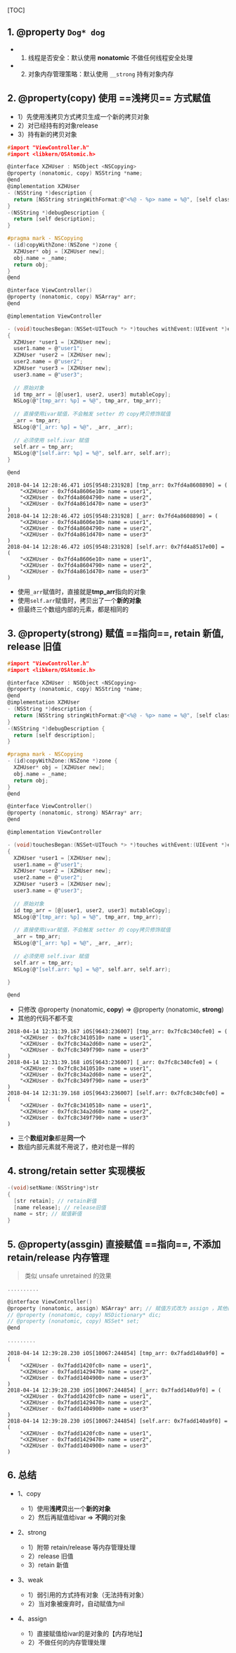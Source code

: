 [TOC]



## 1. @property `Dog* dog`

- 1) 线程是否安全：默认使用 **nonatomic** 不做任何线程安全处理
- 2) 对象内存管理策略：默认使用 `__strong` 持有对象内存



## 2. @property(copy) 使用 ==浅拷贝== 方式赋值

- 1）先使用浅拷贝方式拷贝生成一个新的拷贝对象
- 2）对已经持有的对象release
- 3）持有新的拷贝对象

```c
#import "ViewController.h"
#import <libkern/OSAtomic.h>

@interface XZHUser : NSObject <NSCopying>
@property (nonatomic, copy) NSString *name;
@end
@implementation XZHUser
- (NSString *)description {
  return [NSString stringWithFormat:@"<%@ - %p> name = %@", [self class], self, _name];
}
-(NSString *)debugDescription {
  return [self description];
}

#pragma mark - NSCopying
- (id)copyWithZone:(NSZone *)zone {
  XZHUser* obj = [XZHUser new];
  obj.name = _name;
  return obj;
}
@end

@interface ViewController()
@property (nonatomic, copy) NSArray* arr;
@end

@implementation ViewController

- (void)touchesBegan:(NSSet<UITouch *> *)touches withEvent:(UIEvent *)event
{
  XZHUser *user1 = [XZHUser new];
  user1.name = @"user1";
  XZHUser *user2 = [XZHUser new];
  user2.name = @"user2";
  XZHUser *user3 = [XZHUser new];
  user3.name = @"user3";
  
  // 原始对象
  id tmp_arr = [@[user1, user2, user3] mutableCopy];
  NSLog(@"[tmp_arr: %p] = %@", tmp_arr, tmp_arr);
  
  // 直接使用ivar赋值，不会触发 setter 的 copy拷贝修饰赋值
  _arr = tmp_arr;
  NSLog(@"[_arr: %p] = %@", _arr, _arr);
  
  // 必须使用 self.ivar 赋值
  self.arr = tmp_arr;
  NSLog(@"[self.arr: %p] = %@", self.arr, self.arr);
}

@end
```

```
2018-04-14 12:28:46.471 iOS[9548:231928] [tmp_arr: 0x7fd4a8608890] = (
    "<XZHUser - 0x7fd4a8606e10> name = user1",
    "<XZHUser - 0x7fd4a8604790> name = user2",
    "<XZHUser - 0x7fd4a861d470> name = user3"
)
2018-04-14 12:28:46.472 iOS[9548:231928] [_arr: 0x7fd4a8608890] = (
    "<XZHUser - 0x7fd4a8606e10> name = user1",
    "<XZHUser - 0x7fd4a8604790> name = user2",
    "<XZHUser - 0x7fd4a861d470> name = user3"
)
2018-04-14 12:28:46.472 iOS[9548:231928] [self.arr: 0x7fd4a8517e00] = (
    "<XZHUser - 0x7fd4a8606e10> name = user1",
    "<XZHUser - 0x7fd4a8604790> name = user2",
    "<XZHUser - 0x7fd4a861d470> name = user3"
)
```

- 使用`_arr`赋值时，直接就是**tmp_arr**指向的对象
- 使用`self.arr`赋值时，拷贝出了一个**新的对象**
- 但最终三个数组内部的元素，都是相同的



## 3. @property(strong) 赋值 ==指向==, retain 新值, release 旧值

```c
#import "ViewController.h"
#import <libkern/OSAtomic.h>

@interface XZHUser : NSObject <NSCopying>
@property (nonatomic, copy) NSString *name;
@end
@implementation XZHUser
- (NSString *)description {
  return [NSString stringWithFormat:@"<%@ - %p> name = %@", [self class], self, _name];
}
-(NSString *)debugDescription {
  return [self description];
}

#pragma mark - NSCopying
- (id)copyWithZone:(NSZone *)zone {
  XZHUser* obj = [XZHUser new];
  obj.name = _name;
  return obj;
}
@end

@interface ViewController()
@property (nonatomic, strong) NSArray* arr;
@end

@implementation ViewController

- (void)touchesBegan:(NSSet<UITouch *> *)touches withEvent:(UIEvent *)event
{
  XZHUser *user1 = [XZHUser new];
  user1.name = @"user1";
  XZHUser *user2 = [XZHUser new];
  user2.name = @"user2";
  XZHUser *user3 = [XZHUser new];
  user3.name = @"user3";
  
  // 原始对象
  id tmp_arr = [@[user1, user2, user3] mutableCopy];
  NSLog(@"[tmp_arr: %p] = %@", tmp_arr, tmp_arr);
  
  // 直接使用ivar赋值，不会触发 setter 的 copy拷贝修饰赋值
  _arr = tmp_arr;
  NSLog(@"[_arr: %p] = %@", _arr, _arr);
  
  // 必须使用 self.ivar 赋值
  self.arr = tmp_arr;
  NSLog(@"[self.arr: %p] = %@", self.arr, self.arr);
  
}

@end
```

- 只修改 @property (nonatomic, **copy**) => @property (nonatomic, **strong**)
- 其他的代码不都不变

```
2018-04-14 12:31:39.167 iOS[9643:236007] [tmp_arr: 0x7fc8c340cfe0] = (
    "<XZHUser - 0x7fc8c3410510> name = user1",
    "<XZHUser - 0x7fc8c34a2d60> name = user2",
    "<XZHUser - 0x7fc8c349f790> name = user3"
)
2018-04-14 12:31:39.168 iOS[9643:236007] [_arr: 0x7fc8c340cfe0] = (
    "<XZHUser - 0x7fc8c3410510> name = user1",
    "<XZHUser - 0x7fc8c34a2d60> name = user2",
    "<XZHUser - 0x7fc8c349f790> name = user3"
)
2018-04-14 12:31:39.168 iOS[9643:236007] [self.arr: 0x7fc8c340cfe0] = (
    "<XZHUser - 0x7fc8c3410510> name = user1",
    "<XZHUser - 0x7fc8c34a2d60> name = user2",
    "<XZHUser - 0x7fc8c349f790> name = user3"
)
```

- 三个**数组对象**都是**同一个**
- 数组内部元素就不用说了，绝对也是一样的



## 4. strong/retain setter 实现模板

```c
-(void)setName:(NSString*)str
{
  [str retain]; // retain新值
  [name release]; // release旧值
  name = str; // 赋值新值
}
```



## 5. @property(assgin) 直接赋值 ==指向==, 不添加 retain/release 内存管理

> 类似 unsafe unretained 的效果

```c
..........

@interface ViewController()
@property (nonatomic, assign) NSArray* arr; // 赋值方式改为 assign ，其他都不变
// @property (nonatomic, copy) NSDictionary* dic;
// @property (nonatomic, copy) NSSet* set;
@end

.........
```

```
2018-04-14 12:39:28.230 iOS[10067:244854] [tmp_arr: 0x7fadd140a9f0] = (
    "<XZHUser - 0x7fadd1420fc0> name = user1",
    "<XZHUser - 0x7fadd1429470> name = user2",
    "<XZHUser - 0x7fadd1404900> name = user3"
)
2018-04-14 12:39:28.230 iOS[10067:244854] [_arr: 0x7fadd140a9f0] = (
    "<XZHUser - 0x7fadd1420fc0> name = user1",
    "<XZHUser - 0x7fadd1429470> name = user2",
    "<XZHUser - 0x7fadd1404900> name = user3"
)
2018-04-14 12:39:28.230 iOS[10067:244854] [self.arr: 0x7fadd140a9f0] = (
    "<XZHUser - 0x7fadd1420fc0> name = user1",
    "<XZHUser - 0x7fadd1429470> name = user2",
    "<XZHUser - 0x7fadd1404900> name = user3"
)
```




## 6. 总结

- 1、copy
  - 1）使用**浅拷贝**出一个**新的对象**
  - 2）然后再赋值给ivar => **不同**的对象

- 2、strong
  - 1）附带 retain/release 等内存管理处理
  - 2）release 旧值
  - 3）retain 新值

- 3、weak
  - 1）弱引用的方式持有对象（无法持有对象）
  - 2）当对象被废弃时，自动赋值为nil

- 4、assign
  - 1）直接赋值给ivar的是对象的【内存地址】
  - 2）不做任何的内存管理处理